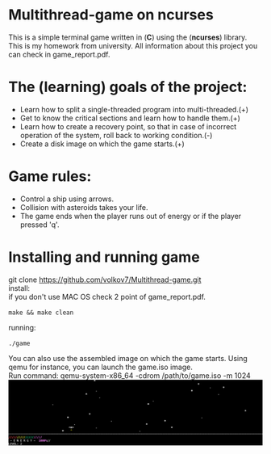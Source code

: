 # Multithread-game on ncurses
This is a simple terminal game written in (<B>C</B>) using the (<B>ncurses</B>) library. This is my homework from university. All information about this project you can check in game_report.pdf.
# The (learning) goals of the project:
- Learn how to split a single-threaded program into multi-threaded.(+)
- Get to know the critical sections and learn how to handle them.(+)
- Learn how to create a recovery point, so that in case of incorrect operation of the system, roll back to working condition.(-)
- Create a disk image on which the game starts.(+)
# Game rules:
- Control a ship using arrows.
- Collision with asteroids takes your life.
- The game ends when the player runs out of energy or if the player pressed 'q'.
# Installing and running game
git clone https://github.com/volkov7/Multithread-game.git \
install:\
if you don't use MAC OS check 2 point of game_report.pdf.
```
make && make clean
```
running:
```
./game
```
You can also use the assembled image on which the game starts. Using qemu for instance, you can launch the game.iso image.\
Run command: qemu-system-x86_64 -cdrom /path/to/game.iso -m 1024
![Space game](https://github.com/volkov7/Multithread-game/raw/master/game.png)